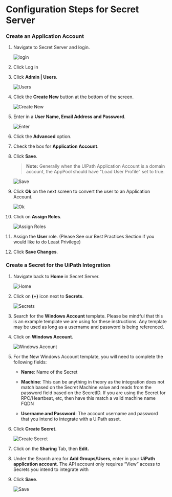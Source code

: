[title]: # (Configuration Steps for Secret Server)
[tags]: # (secret server)
[priority]: # (202)
# Configuration Steps for Secret Server

### Create an Application Account

1. Navigate to Secret Server and login.

   ![login](images/354a1c82b52524c49fdf564a5ec74745.png)

1. Click Log in

1. Click __Admin | Users__.

   ![Users](images/93ad973164dcc2904d28f61b121a8bb0.png)
1. Click the __Create New__ button at the bottom of the screen.

   ![Create New](images/febaeb602d40499f7c05064447cbe599.png)
1. Enter in a __User Name, Email Address and Password__.

   ![Enter](images/cca22bc2dc0fc8af8472765eab5ef0e1.png)
1. Click the __Advanced__ option.
1. Check the box for __Application Account__.
1. Click __Save__.

   >**Note:** Generally when the UIPath Application Account is a domain account, the AppPool should have "Load User Profile" set to true.

   ![Save](images/c8ce4a55dbbfd9588a1b2d1fc1618e5d.png)
1. Click __Ok__ on the next screen to convert the user to an Application Account.

   ![Ok](images/b9f583010415752a0b8495e8dc69be5d.png)
1. Click on __Assign Roles__.

   ![Assign Roles](images/cd81d8912e5d41d31dc450f49902bbb1.png)
1. Assign the __User__ role. (Please See our Best Practices Section if you would like to do Least Privilege)

1. Click __Save Changes__.

### Create a Secret for the UiPath Integration

1. Navigate back to __Home__ in Secret Server.

   ![Home](images/8ed0dfec27e37896c018c7fa3a96b15c.png)

1. Click on __(+)__ icon next to __Secrets__.

   ![Secrets](images/0034517c3c01ab565bd678a08e1f7f64.png)
1. Search for the __Windows Account__ template. Please be mindful that this is an example template we are using for these instructions. Any template may be used as long as a username and password is being referenced.

1. Click on __Windows Account__.

   ![Windows Account](images/92307bba399904054480d40510803b96.png)
1. For the New Windows Account template, you will need to complete the following fields:

   * __Name__: Name of the Secret

   * __Machine__: This can be anything in theory as the integration does not
        match based on the Secret Machine value and reads from the password
        field based on the SecretID. If you are using the Secret for
        RPC/Heartbeat, etc, then have this match a valid machine name FQDN

   * __Username and Password__: The account username and password that you
        intend to integrate with a UiPath asset.

1. Click __Create Secret__.

   ![Create Secret](images/bf712177c8764d8c47b54e8dcfa3deda.png)
1. Click on the __Sharing__ Tab, then __Edit.__

1. Under the Search area for __Add Groups/Users__, enter in your __UiPath application account__. The API account only requires “View” access to Secrets you intend to integrate with

1. Click __Save__.

   ![Save](images/9f60c898074ac90bafcc0bdeffee537b.png)